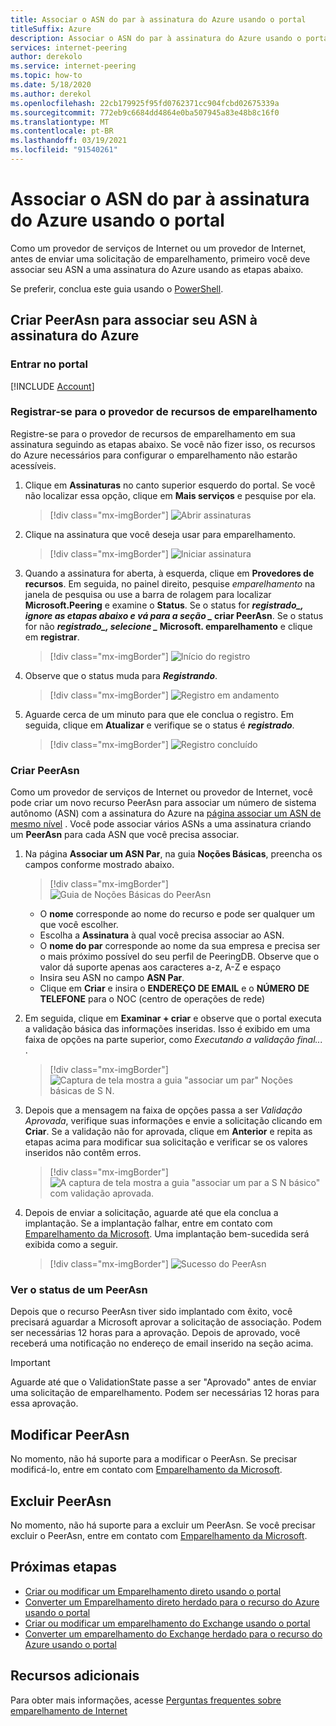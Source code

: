 ```yaml
---
title: Associar o ASN do par à assinatura do Azure usando o portal
titleSuffix: Azure
description: Associar o ASN do par à assinatura do Azure usando o portal
services: internet-peering
author: derekolo
ms.service: internet-peering
ms.topic: how-to
ms.date: 5/18/2020
ms.author: derekol
ms.openlocfilehash: 22cb179925f95fd0762371cc904fcbd02675339a
ms.sourcegitcommit: 772eb9c6684dd4864e0ba507945a83e48b8c16f0
ms.translationtype: MT
ms.contentlocale: pt-BR
ms.lasthandoff: 03/19/2021
ms.locfileid: "91540261"
---
```

# <a name="associate-peer-asn-to-azure-subscription-using-the-portal"></a>Associar o ASN do par à assinatura do Azure usando o portal

Como um provedor de serviços de Internet ou um provedor de Internet, antes de enviar uma solicitação de emparelhamento, primeiro você deve associar seu ASN a uma assinatura do Azure usando as etapas abaixo.

Se preferir, conclua este guia usando o [PowerShell](howto-subscription-association-powershell.md).

## <a name="create-peerasn-to-associate-your-asn-with-azure-subscription"></a>Criar PeerAsn para associar seu ASN à assinatura do Azure

### <a name="sign-in-to-the-portal"></a>Entrar no portal
[!INCLUDE [Account](./includes/account-portal.md)]

### <a name="register-for-peering-resource-provider"></a>Registrar-se para o provedor de recursos de emparelhamento
Registre-se para o provedor de recursos de emparelhamento em sua assinatura seguindo as etapas abaixo. Se você não fizer isso, os recursos do Azure necessários para configurar o emparelhamento não estarão acessíveis.

1. Clique em **Assinaturas** no canto superior esquerdo do portal. Se você não localizar essa opção, clique em **Mais serviços** e pesquise por ela.

    > [!div class="mx-imgBorder"]
    > ![Abrir assinaturas](./media/rp-subscriptions-open.png)

1. Clique na assinatura que você deseja usar para emparelhamento.

    > [!div class="mx-imgBorder"]
    > ![Iniciar assinatura](./media/rp-subscriptions-launch.png)

1. Quando a assinatura for aberta, à esquerda, clique em **Provedores de recursos**. Em seguida, no painel direito, pesquise *emparelhamento* na janela de pesquisa ou use a barra de rolagem para localizar **Microsoft.Peering** e examine o **Status**. Se o status for **_registrado_*_, ignore as etapas abaixo e vá para a seção _* criar PeerAsn**. Se o status for não **_registrado_*_, selecione _* Microsoft. emparelhamento** e clique em **registrar**.

    > [!div class="mx-imgBorder"]
    > ![Início do registro](./media/rp-register-start.png)

1. Observe que o status muda para ***Registrando***.

    > [!div class="mx-imgBorder"]
    > ![Registro em andamento](./media/rp-register-progress.png)

1. Aguarde cerca de um minuto para que ele conclua o registro. Em seguida, clique em **Atualizar** e verifique se o status é **_registrado_**.

    > [!div class="mx-imgBorder"]
    > ![Registro concluído](./media/rp-register-completed.png)

### <a name="create-peerasn"></a>Criar PeerAsn
Como um provedor de serviços de Internet ou provedor de Internet, você pode criar um novo recurso PeerAsn para associar um número de sistema autônomo (ASN) com a assinatura do Azure na [página associar um ASN de mesmo nível](https://go.microsoft.com/fwlink/?linkid=2129592) . Você pode associar vários ASNs a uma assinatura criando um **PeerAsn** para cada ASN que você precisa associar.

1. Na página **Associar um ASN Par**, na guia **Noções Básicas**, preencha os campos conforme mostrado abaixo.

    > [!div class="mx-imgBorder"]
    > ![Guia de Noções Básicas do PeerAsn](./media/peerasn-basics-tab.png)

    * O **nome** corresponde ao nome do recurso e pode ser qualquer um que você escolher.  
    * Escolha a **Assinatura** à qual você precisa associar ao ASN.
    * O **nome do par** corresponde ao nome da sua empresa e precisa ser o mais próximo possível do seu perfil de PeeringDB. Observe que o valor dá suporte apenas aos caracteres a-z, A-Z e espaço
    * Insira seu ASN no campo **ASN Par**.
    * Clique em **Criar** e insira o **ENDEREÇO DE EMAIL** e o **NÚMERO DE TELEFONE** para o NOC (centro de operações de rede)
1. Em seguida, clique em **Examinar + criar** e observe que o portal executa a validação básica das informações inseridas. Isso é exibido em uma faixa de opções na parte superior, como *Executando a validação final...* .

    > [!div class="mx-imgBorder"]
    > ![Captura de tela mostra a guia "associar um par" Noções básicas de S N.](./media/peerasn-review-tab-validation.png)

1. Depois que a mensagem na faixa de opções passa a ser *Validação Aprovada*, verifique suas informações e envie a solicitação clicando em **Criar**. Se a validação não for aprovada, clique em **Anterior** e repita as etapas acima para modificar sua solicitação e verificar se os valores inseridos não contêm erros.

    > [!div class="mx-imgBorder"]
    > ![A captura de tela mostra a guia "associar um par a S N básico" com validação aprovada.](./media/peerasn-review-tab.png)

1. Depois de enviar a solicitação, aguarde até que ela conclua a implantação. Se a implantação falhar, entre em contato com [Emparelhamento da Microsoft](mailto:peering@microsoft.com). Uma implantação bem-sucedida será exibida como a seguir.

    > [!div class="mx-imgBorder"]
    > ![Sucesso do PeerAsn](./media/peerasn-success.png)

### <a name="view-status-of-a-peerasn"></a>Ver o status de um PeerAsn
Depois que o recurso PeerAsn tiver sido implantado com êxito, você precisará aguardar a Microsoft aprovar a solicitação de associação. Podem ser necessárias 12 horas para a aprovação. Depois de aprovado, você receberá uma notificação no endereço de email inserido na seção acima.

> [!IMPORTANT]
> Aguarde até que o ValidationState passe a ser "Aprovado" antes de enviar uma solicitação de emparelhamento. Podem ser necessárias 12 horas para essa aprovação.

## <a name="modify-peerasn"></a>Modificar PeerAsn
No momento, não há suporte para a modificar o PeerAsn. Se precisar modificá-lo, entre em contato com [Emparelhamento da Microsoft](mailto:peering@microsoft.com).

## <a name="delete-peerasn"></a>Excluir PeerAsn
No momento, não há suporte para a excluir um PeerAsn. Se você precisar excluir o PeerAsn, entre em contato com [Emparelhamento da Microsoft](mailto:peering@microsoft.com).

## <a name="next-steps"></a>Próximas etapas

* [Criar ou modificar um Emparelhamento direto usando o portal](howto-direct-portal.md)
* [Converter um Emparelhamento direto herdado para o recurso do Azure usando o portal](howto-legacy-direct-portal.md)
* [Criar ou modificar um emparelhamento do Exchange usando o portal](howto-exchange-portal.md)
* [Converter um emparelhamento do Exchange herdado para o recurso do Azure usando o portal](howto-legacy-exchange-portal.md)

## <a name="additional-resources"></a>Recursos adicionais

Para obter mais informações, acesse [Perguntas frequentes sobre emparelhamento de Internet](faqs.md)
